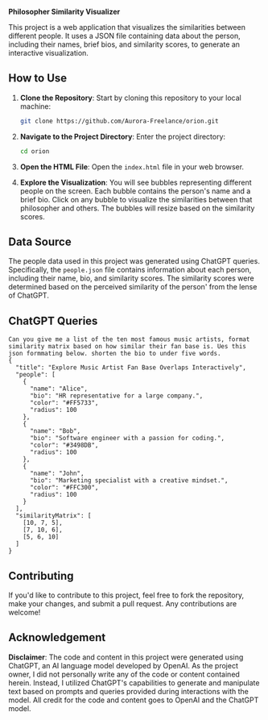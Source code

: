**Philosopher Similarity Visualizer**

This project is a web application that visualizes the similarities between different people. It uses a JSON file containing data about the person, including their names, brief bios, and similarity scores, to generate an interactive visualization.

## How to Use

1. **Clone the Repository**: Start by cloning this repository to your local machine:

   ```bash
   git clone https://github.com/Aurora-Freelance/orion.git
   ```

2. **Navigate to the Project Directory**: Enter the project directory:

   ```bash
   cd orion
   ```

3. **Open the HTML File**: Open the `index.html` file in your web browser.

4. **Explore the Visualization**: You will see bubbles representing different people on the screen. Each bubble contains the person's name and a brief bio. Click on any bubble to visualize the similarities between that philosopher and others. The bubbles will resize based on the similarity scores.

## Data Source

The people data used in this project was generated using ChatGPT queries. Specifically, the `people.json` file contains information about each person, including their name, bio, and similarity scores. The similarity scores were determined based on the perceived similarity of the person' from the lense of ChatGPT.

## ChatGPT Queries

```
Can you give me a list of the ten most famous music artists, format similarity matrix based on how similar their fan base is. Ues this json formmating below. shorten the bio to under five words.
{
  "title": "Explore Music Artist Fan Base Overlaps Interactively",
  "people": [
    {
      "name": "Alice",
      "bio": "HR representative for a large company.",
      "color": "#FF5733",
      "radius": 100
    },
    {
      "name": "Bob",
      "bio": "Software engineer with a passion for coding.",
      "color": "#3498DB",
      "radius": 100
    },
    {
      "name": "John",
      "bio": "Marketing specialist with a creative mindset.",
      "color": "#FFC300",
      "radius": 100
    }
  ],
  "similarityMatrix": [
    [10, 7, 5],
    [7, 10, 6],
    [5, 6, 10]
  ]
}

```

## Contributing

If you'd like to contribute to this project, feel free to fork the repository, make your changes, and submit a pull request. Any contributions are welcome!

## Acknowledgement

**Disclaimer**: The code and content in this project were generated using ChatGPT, an AI language model developed by OpenAI. As the project owner, I did not personally write any of the code or content contained herein. Instead, I utilized ChatGPT's capabilities to generate and manipulate text based on prompts and queries provided during interactions with the model. All credit for the code and content goes to OpenAI and the ChatGPT model.
